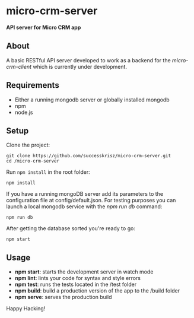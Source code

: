 # micro-crm-server

**API server for Micro CRM app**

## About

A basic RESTful API server developed to work as a backend for the *micro-crm-client*
which is currently under development.

## Requirements

- Either a running mongodb server or globally installed mongodb
- npm
- node.js

## Setup

Clone the project:
```
git clone https://github.com/successkrisz/micro-crm-server.git
cd /micro-crm-server
```
Run `npm install` in the root folder:
```
npm install
```
If you have a running mongoDB server add its parameters to the configuration file at config/default.json.
For testing purposes you can launch a local mongodb service with the *npm run db* command:
```
npm run db
```
After getting the database sorted you're ready to go:
```
npm start
```

## Usage

- **npm start**: starts the development server in watch mode
- **npm lint**: lints your code for syntax and style errors
- **npm test**: runs the tests located in the /test folder
- **npm build**: build a production version of the app to the /build folder
- **npm serve**: serves the production build

Happy Hacking!
